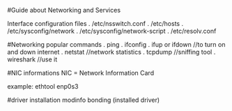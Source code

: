 #Guide about Networking and Services

Interface configuration files
	. /etc/nsswitch.conf
	. /etc/hosts
	. /etc/sysconfig/network
	. /etc/sysconfig/network-script
	. /etc/resolv.conf

#Networking popular commands
	. ping
	. ifconfig
	. ifup or ifdown //to turn on and down internet
	. netstat 	//network statistics
	. tcpdump	//sniffing tool
	. wireshark	//use it

#NIC informations
NIC = Network Information Card

example: ethtool enp0s3

#driver installation 
modinfo bonding (installed driver)
